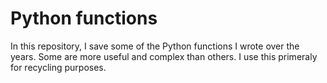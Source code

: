 # Python functions
In this repository, I save some of the Python functions I wrote over the years. Some are more useful and complex than others.
I use this primeraly for recycling purposes.